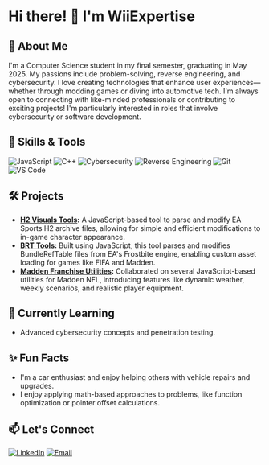 # Hi there! 👋 I'm WiiExpertise

## 🚀 About Me
I'm a Computer Science student in my final semester, graduating in May 2025. My passions include problem-solving, reverse engineering, and cybersecurity. I love creating technologies that enhance user experiences—whether through modding games or diving into automotive tech. I'm always open to connecting with like-minded professionals or contributing to exciting projects! I'm particularly interested in roles that involve cybersecurity or software development.

## 🔧 Skills & Tools
![JavaScript](https://img.shields.io/badge/-JavaScript-F7DF1E?logo=javascript&logoColor=black)
![C++](https://img.shields.io/badge/-C++-00599C?logo=cplusplus&logoColor=white)
![Cybersecurity](https://img.shields.io/badge/-Cybersecurity-black?logo=hackthebox&logoColor=white)
![Reverse Engineering](https://img.shields.io/badge/-Reverse%20Engineering-red)
![Git](https://img.shields.io/badge/-Git-F05032?logo=git&logoColor=white)
![VS Code](https://img.shields.io/badge/-VS%20Code-007ACC?logo=visualstudiocode&logoColor=white)

## 🛠️ Projects
- **[H2 Visuals Tools](https://github.com/WiiExpertise/h2-visuals-tools):** A JavaScript-based tool to parse and modify EA Sports H2 archive files, allowing for simple and efficient modifications to in-game character appearance.
- **[BRT Tools](https://github.com/WiiExpertise/brt-tools):** Built using JavaScript, this tool parses and modifies BundleRefTable files from EA's Frostbite engine, enabling custom asset loading for games like FIFA and Madden.
- **[Madden Franchise Utilities](https://github.com/Sinthros/madden-franchise-utils):** Collaborated on several JavaScript-based utilities for Madden NFL, introducing features like dynamic weather, weekly scenarios, and realistic player equipment.

## 🌱 Currently Learning
- Advanced cybersecurity concepts and penetration testing.

## ✨ Fun Facts
- I'm a car enthusiast and enjoy helping others with vehicle repairs and upgrades.
- I enjoy applying math-based approaches to problems, like function optimization or pointer offset calculations.

## 📫 Let's Connect
[![LinkedIn](https://img.shields.io/badge/-LinkedIn-blue?logo=linkedin&logoColor=white)](https://linkedin.com/in/aashutosh-krishnan-70a175343)
[![Email](https://img.shields.io/badge/-Email-d14836?logo=gmail&logoColor=white)](mailto:aashutoshvkrishnan@gmail.com)
